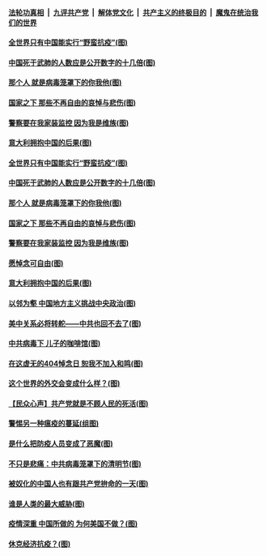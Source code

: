 

####  [法轮功真相](../../../../basic/blob/master/README.md?t=04070330) &nbsp;|&nbsp; [九评共产党](../../../../9ping.md/blob/master/README.md?t=04070330) &nbsp;|&nbsp; [解体党文化](../../../../jtdwh.md/blob/master/README.md?t=04070330)  &nbsp;|&nbsp; [共产主义的终极目的](../../../../gczydzjmd.md/blob/master/README.md?t=04070330) &nbsp;|&nbsp; [魔鬼在统治我们的世界](../../../../mgztzwmdsj.md/blob/master/README.md?t=04070330) 

#### [全世界只有中国能实行“野蛮抗疫”(图)](../pages/p4/928771.md?t=04070330) 

#### [中国死于武肺的人数应是公开数字的十几倍(图)](../pages/p4/928768.md?t=04070330) 

#### [那个人 就是病毒笼罩下的你我他(图)](../pages/p4/928751.md?t=04070330) 

#### [国家之下 那些不再自由的哀悼与悲伤(图)](../pages/p4/928763.md?t=04070330) 

#### [警察要在我家装监控 因为我是维族(图)](../pages/p4/928756.md?t=04070330) 

#### [意大利拥抱中国的后果(图)](../pages/p4/928678.md?t=04070330) 

#### [全世界只有中国能实行“野蛮抗疫”(图)](../pages/p4/928771.md?t=04070330) 

#### [中国死于武肺的人数应是公开数字的十几倍(图)](../pages/p4/928768.md?t=04070330) 

#### [那个人 就是病毒笼罩下的你我他(图)](../pages/p4/928751.md?t=04070330) 

#### [国家之下 那些不再自由的哀悼与悲伤(图)](../pages/p4/928763.md?t=04070330) 

#### [警察要在我家装监控 因为我是维族(图)](../pages/p4/928756.md?t=04070330) 

#### [愿悼念可自由(图)](../pages/p4/928766.md?t=04070330) 

#### [意大利拥抱中国的后果(图)](../pages/p4/928678.md?t=04070330) 

#### [以邻为壑 中国地方主义挑战中央政治(图)](../pages/p4/928677.md?t=04070330) 

#### [美中关系必将转舵——中共也回不去了(图)](../pages/p4/928618.md?t=04070330) 

#### [中共病毒下 儿子的咖啡馆(图)](../pages/p4/928597.md?t=04070330) 

#### [在这虚无的404悼念日 恕我不加入和鸣(图)](../pages/p4/928672.md?t=04070330) 

#### [这个世界的外交会变成什么样？(图)](../pages/p4/928609.md?t=04070330) 

#### [【民众心声】共产党就是不顾人民的死活(图)](../pages/p4/928531.md?t=04070330) 

#### [警惕另一种瘟疫的蔓延(组图)](../pages/p4/928564.md?t=04070330) 

#### [是什么把防疫人员变成了恶魔(图)](../pages/p4/928575.md?t=04070330) 

#### [不只是悲痛：中共病毒笼罩下的清明节(图)](../pages/p4/928571.md?t=04070330) 

#### [被奴化的中国人也有跟共产党拚命的一天(图)](../pages/p4/928556.md?t=04070330) 

#### [谁是人类的最大威胁(图)](../pages/p4/928554.md?t=04070330) 

#### [疫情深重 中国所做的 为何美国不做？(图)](../pages/p4/928552.md?t=04070330) 

#### [休克经济抗疫？(图)](../pages/p4/928445.md?t=04070330) 

